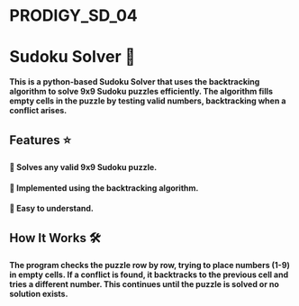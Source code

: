# PRODIGY_SD_04

# Sudoku Solver 🔢 

**This is a python-based Sudoku Solver that uses the **backtracking algorithm** to solve 9x9 Sudoku puzzles efficiently. The algorithm fills empty cells in the puzzle by testing valid numbers, backtracking when a conflict arises.**

## Features ⭐
#### 🔷 Solves any valid 9x9 Sudoku puzzle.

#### 🔷 Implemented using the backtracking algorithm.

#### 🔷 Easy to understand. 
  
## How It Works 🛠️
#### The program checks the puzzle row by row, trying to place numbers (1-9) in empty cells. If a conflict is found, it backtracks to the previous cell and tries a different number. This continues until the puzzle is solved or no solution exists.

